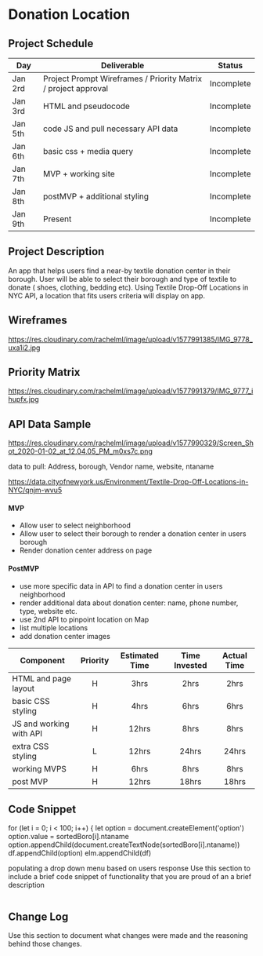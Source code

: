 # Donation Location

## Project Schedule

|  Day | Deliverable | Status
|---|---| ---|
|Jan 2rd| Project Prompt Wireframes / Priority Matrix / project approval | Incomplete
|Jan 3rd| HTML and pseudocode | Incomplete
|Jan 5th| code JS and pull necessary API data | Incomplete
|Jan 6th| basic css + media query | Incomplete
|Jan 7th| MVP + working site | Incomplete
|Jan 8th| postMVP + additional styling | Incomplete
|Jan 9th| Present | Incomplete


## Project Description

An app that helps users find a near-by textile donation center in their borough. User will be able to select their borough and  type of textile to donate ( shoes, clothing, bedding etc). Using Textile Drop-Off Locations in NYC API, a location that fits users criteria will display on app. 

## Wireframes

https://res.cloudinary.com/rachelml/image/upload/v1577991385/IMG_9778_uxa1i2.jpg

## Priority Matrix

https://res.cloudinary.com/rachelml/image/upload/v1577991379/IMG_9777_ihupfx.jpg

## API Data Sample

https://res.cloudinary.com/rachelml/image/upload/v1577990329/Screen_Shot_2020-01-02_at_12.04.05_PM_m0xs7c.png

data to pull: Address, borough, Vendor name, website, ntaname

https://data.cityofnewyork.us/Environment/Textile-Drop-Off-Locations-in-NYC/qnjm-wvu5

#### MVP 

- Allow user to select neighborhood
- Allow user to select their borough to render a donation center in users borough 
- Render donation center address on page 


#### PostMVP 

- use more specific data in API to find a donation center in users neighborhood
- render additional data about donation center: name, phone number, type, website etc.
- use 2nd API to pinpoint location on Map
- list multiple locations 
- add donation center images 


| Component | Priority | Estimated Time | Time Invested | Actual Time |
| --- | :---: |  :---: | :---: | :---: |
| HTML and page layout | H | 3hrs| 2hrs | 2hrs |
| basic CSS styling | H | 4hrs| 6hrs | 6hrs |
| JS and working with API | H | 12hrs| 8hrs | 8hrs |
| extra CSS styling | L | 12hrs| 24hrs | 24hrs |
| working MVPS | H | 6hrs| 8hrs | 8hrs |
| post MVP  | H | 12hrs| 18hrs | 18hrs |


## Code Snippet

 for (let i = 0; i < 100; i++) {
            let option = document.createElement('option')
            option.value = sortedBoro[i].ntaname
            option.appendChild(document.createTextNode(sortedBoro[i].ntaname))
            df.appendChild(option)
            elm.appendChild(df)

populating a drop down menu based on users response 
Use this section to include a brief code snippet of functionality that you are proud of an a brief description  

```

```

## Change Log
 Use this section to document what changes were made and the reasoning behind those changes.  
